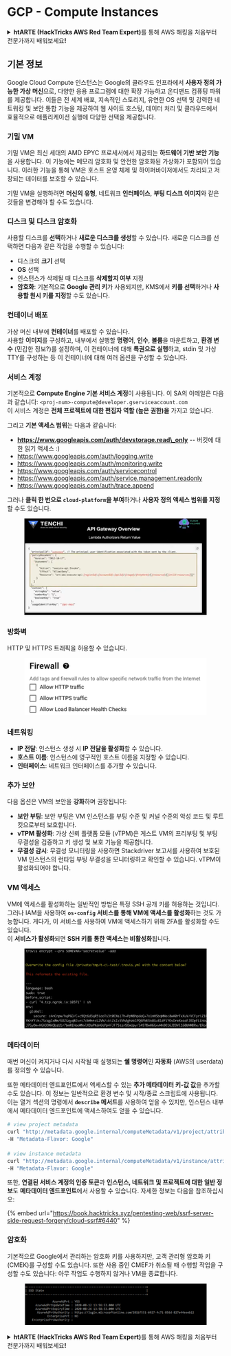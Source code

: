 # GCP - Compute Instances

<details>

<summary><strong>htARTE (HackTricks AWS Red Team Expert)</strong>를 통해 AWS 해킹을 처음부터 전문가까지 배워보세요<strong>!</strong></summary>

HackTricks를 지원하는 다른 방법:

* 회사를 **HackTricks에서 광고**하거나 **PDF로 HackTricks를 다운로드**하려면 [**SUBSCRIPTION PLANS**](https://github.com/sponsors/carlospolop)를 확인하세요!
* [**공식 PEASS & HackTricks 스웨그**](https://peass.creator-spring.com)를 얻으세요.
* [**The PEASS Family**](https://opensea.io/collection/the-peass-family)를 발견하세요. 독점적인 [**NFTs**](https://opensea.io/collection/the-peass-family) 컬렉션입니다.
* 💬 [**Discord 그룹**](https://discord.gg/hRep4RUj7f) 또는 [**텔레그램 그룹**](https://t.me/peass)에 **참여**하거나 **Twitter** 🐦 [**@hacktricks_live**](https://twitter.com/hacktricks_live)**를** **팔로우**하세요.
* **HackTricks**와 **HackTricks Cloud** github 저장소에 PR을 제출하여 **해킹 트릭을 공유**하세요.

</details>

## 기본 정보

Google Cloud Compute 인스턴스는 Google의 클라우드 인프라에서 **사용자 정의 가능한 가상 머신**으로, 다양한 응용 프로그램에 대한 확장 가능하고 온디맨드 컴퓨팅 파워를 제공합니다. 이들은 전 세계 배포, 지속적인 스토리지, 유연한 OS 선택 및 강력한 네트워킹 및 보안 통합 기능을 제공하여 웹 사이트 호스팅, 데이터 처리 및 클라우드에서 효율적으로 애플리케이션 실행에 다양한 선택을 제공합니다.

### 기밀 VM

기밀 VM은 최신 세대의 AMD EPYC 프로세서에서 제공되는 **하드웨어 기반 보안 기능**을 사용합니다. 이 기능에는 메모리 암호화 및 안전한 암호화된 가상화가 포함되어 있습니다. 이러한 기능을 통해 VM은 호스트 운영 체제 및 하이퍼바이저에서도 처리되고 저장되는 데이터를 보호할 수 있습니다.

기밀 VM을 실행하려면 **머신의 유형**, 네트워크 **인터페이스**, **부팅 디스크 이미지**와 같은 것들을 변경해야 할 수도 있습니다.

### 디스크 및 디스크 암호화

사용할 디스크를 **선택**하거나 **새로운 디스크를 생성**할 수 있습니다. 새로운 디스크를 선택하면 다음과 같은 작업을 수행할 수 있습니다:

* 디스크의 **크기** 선택
* **OS** 선택
* 인스턴스가 삭제될 때 디스크를 **삭제할지 여부** 지정
* **암호화**: 기본적으로 **Google 관리 키**가 사용되지만, KMS에서 **키를 선택**하거나 **사용할 원시 키를 지정**할 수도 있습니다.

### 컨테이너 배포

가상 머신 내부에 **컨테이너**를 배포할 수 있습니다.\
사용할 **이미지**를 구성하고, 내부에서 실행할 **명령어**, **인수**, **볼륨**을 마운트하고, **환경 변수** (민감한 정보?)를 설정하며, 이 컨테이너에 대해 **특권으로 실행**하고, stdin 및 가상 TTY를 구성하는 등 이 컨테이너에 대해 여러 옵션을 구성할 수 있습니다.

### 서비스 계정

기본적으로 **Compute Engine 기본 서비스 계정**이 사용됩니다. 이 SA의 이메일은 다음과 같습니다: `<proj-num>-compute@developer.gserviceaccount.com`\
이 서비스 계정은 **전체 프로젝트에 대한 편집자 역할 (높은 권한)을** 가지고 있습니다.

그리고 **기본 액세스 범위**는 다음과 같습니다:

* **https://www.googleapis.com/auth/devstorage.read\_only** -- 버킷에 대한 읽기 액세스 :)
* https://www.googleapis.com/auth/logging.write
* https://www.googleapis.com/auth/monitoring.write
* https://www.googleapis.com/auth/servicecontrol
* https://www.googleapis.com/auth/service.management.readonly
* https://www.googleapis.com/auth/trace.append

그러나 **클릭 한 번으로 `cloud-platform`을 부여**하거나 **사용자 정의 액세스 범위를 지정**할 수도 있습니다.

<figure><img src="../../../../.gitbook/assets/image (138).png" alt=""><figcaption></figcaption></figure>

### 방화벽

HTTP 및 HTTPS 트래픽을 허용할 수 있습니다.

<figure><img src="../../../../.gitbook/assets/image (137).png" alt=""><figcaption></figcaption></figure>

### 네트워킹

* **IP 전달**: 인스턴스 생성 시 **IP 전달을 활성화**할 수 있습니다.
* **호스트 이름**: 인스턴스에 영구적인 호스트 이름을 지정할 수 있습니다.
* **인터페이스**: 네트워크 인터페이스를 추가할 수 있습니다.

### 추가 보안

다음 옵션은 VM의 보안을 **강화**하며 권장됩니다:

* **보안 부팅**: 보안 부팅은 VM 인스턴스를 부팅 수준 및 커널 수준의 악성 코드 및 루트킷으로부터 보호합니다.
* **vTPM 활성화**: 가상 신뢰 플랫폼 모듈 (vTPM)은 게스트 VM의 프리부팅 및 부팅 무결성을 검증하고 키 생성 및 보호 기능을 제공합니다.
* **무결성 감시**: 무결성 모니터링을 사용하면 Stackdriver 보고서를 사용하여 보호된 VM 인스턴스의 런타임 부팅 무결성을 모니터링하고 확인할 수 있습니다. vTPM이 활성화되어야 합니다.

### VM 액세스

VM에 액세스를 활성화하는 일반적인 방법은 특정 SSH 공개 키를 허용하는 것입니다.\
그러나 IAM을 사용하여 **`os-config` 서비스를 통해 VM에 액세스를 활성화**하는 것도 가능합니다. 게다가, 이 서비스를 사용하여 VM에 액세스하기 위해 2FA를 활성화할 수도 있습니다.\
이 **서비스가 활성화**되면 **SSH 키를 통한 액세스는 비활성화**됩니다.

<figure><img src="../../../../.gitbook/assets/image (139).png" alt=""><figcaption></figcaption></figure>

### 메타데이터

매번 머신이 켜지거나 다시 시작될 때 실행되는 **쉘 명령어**인 **자동화** (AWS의 userdata)를 정의할 수 있습니다.

또한 메타데이터 엔드포인트에서 액세스할 수 있는 **추가 메타데이터 키-값 값**을 추가할 수도 있습니다. 이 정보는 일반적으로 환경 변수 및 시작/종료 스크립트에 사용됩니다. 이는 열거 섹션의 명령에서 **`describe` 메서드**를 사용하여 얻을 수 있지만, 인스턴스 내부에서 메타데이터 엔드포인트에 액세스하여도 얻을 수 있습니다.
```bash
# view project metadata
curl "http://metadata.google.internal/computeMetadata/v1/project/attributes/?recursive=true&alt=text" \
-H "Metadata-Flavor: Google"

# view instance metadata
curl "http://metadata.google.internal/computeMetadata/v1/instance/attributes/?recursive=true&alt=text" \
-H "Metadata-Flavor: Google"
```
또한, **연결된 서비스 계정의 인증 토큰**과 **인스턴스, 네트워크 및 프로젝트에 대한 일반 정보**도 **메타데이터 엔드포인트**에서 사용할 수 있습니다. 자세한 정보는 다음을 참조하십시오:

{% embed url="https://book.hacktricks.xyz/pentesting-web/ssrf-server-side-request-forgery/cloud-ssrf#6440" %}

### 암호화

기본적으로 Google에서 관리하는 암호화 키를 사용하지만, 고객 관리형 암호화 키 (CMEK)를 구성할 수도 있습니다. 또한 사용 중인 CMEF가 취소될 때 수행할 작업을 구성할 수도 있습니다: 아무 작업도 수행하지 않거나 VM을 종료합니다.

<figure><img src="../../../../.gitbook/assets/image (140).png" alt=""><figcaption></figcaption></figure>

<details>

<summary><strong>htARTE (HackTricks AWS Red Team Expert)</strong>를 통해 AWS 해킹을 처음부터 전문가까지 배워보세요<strong>!</strong></summary>

HackTricks를 지원하는 다른 방법:

* **회사를 HackTricks에서 광고하거나 HackTricks를 PDF로 다운로드**하려면 [**SUBSCRIPTION PLANS**](https://github.com/sponsors/carlospolop)를 확인하세요!
* [**공식 PEASS & HackTricks 스웨그**](https://peass.creator-spring.com)를 얻으세요.
* [**The PEASS Family**](https://opensea.io/collection/the-peass-family)를 발견하세요. 독점적인 [**NFT**](https://opensea.io/collection/the-peass-family) 컬렉션입니다.
* 💬 [**Discord 그룹**](https://discord.gg/hRep4RUj7f) 또는 [**텔레그램 그룹**](https://t.me/peass)에 **참여**하거나 **Twitter** 🐦 [**@hacktricks_live**](https://twitter.com/hacktricks_live)**를** **팔로우**하세요.
* **HackTricks**와 [**HackTricks Cloud**](https://github.com/carlospolop/hacktricks-cloud) github 저장소에 PR을 제출하여 자신의 해킹 기법을 공유하세요.

</details>
